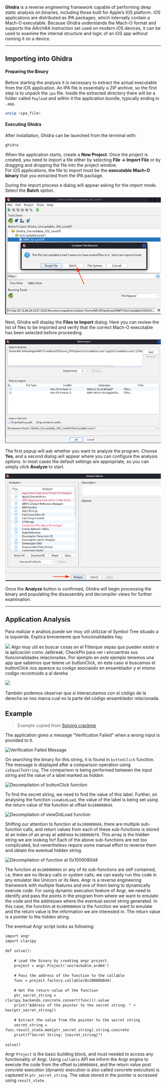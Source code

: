 **Ghidra** is a reverse engineering framework capable of performing deep static analysis on binaries, including those built for Apple’s iOS platform. iOS applications are distributed as IPA packages, which internally contain a Mach-O executable. Because Ghidra understands the Mach-O format and supports the AArch64 instruction set used on modern iOS devices, it can be used to examine the internal structure and logic of an iOS app without running it on a device.


---

## Importing into Ghidra
#### Preparing the Binary

Before starting the analysis it is necessary to extract the actual executable from the iOS application. An IPA file is essentially a ZIP archive, so the first step is to unpack the `ipa` file. Inside the extracted directory there will be a folder called `Payload` and within it the application bundle, typically ending in `.app`.

```bash
unzip <ipa_file>
```

#### Executing Ghidra
After installation, Ghidra can be launched from the terminal with:
```bash
ghidra
```

When the application starts, create a **New Project**. Once the project is created, you need to import a file either by selecting **File → Import File** or by dragging and dropping the file into the project window.  
For iOS applications, the file to import must be the **executable Mach-O binary** that you extracted from the IPA package.

During the import process a dialog will appear asking for the import mode. Select the **Batch** option.


![](../../../Images/Batch_option_Ghidra.png)

Next, Ghidra will display the **Files to Import** dialog. Here you can review the list of files to be imported and verify that the correct Mach-O executable has been selected before proceeding.

![](../../../Images/import_Ghidra.png)

The first popup will ask whether you want to analyze the program. Choose **Yes**, and a second dialog will appear where you can configure the analysis options. In most cases the default settings are appropriate, so you can simply click **Analyze** to start.

![](../../../Images/Analyze_import_Ghidra.png)

Once the **Analyze** button is confirmed, Ghidra will begin processing the binary and populating the disassembly and decompiler views for further examination.


---

## Application Analysis
Para realizar e analisis puede ser muy util utilizzar el Symbol Tree situado a la izquierda. Explica brevemente que funcionalidades hay.

![](Simbol_Tree_Ghidra.png)
Algo muy util es buscar cosas en el Filterque sepas que pueden existir e la aplicación como Jailbreak, CheckPin para ver i encuentras sus fiuncionalidades relacionadas.
Por ejemplo en este ejemplo tenemos una app que sabemos que teiene un buttonClick, en este caso si buscamos el buttonClick nos aparece su codigo asociasdo en ensamblador  y el mismo codigo recontruido a al dereha

![](Symbol_Tree_Filter_Ghidra.png)

También podemos observar que si interacutamos con el código de la derecha se nos marca cual es la parte del código ensamblador relacionada.

## Example
> Example copied from [Solving crackme](https://serializethoughts.com/2019/10/28/solving-mstg-crackme-angr)

The application gives a message “Verification Failed” when a wrong input is provided to it.

![Verification Failed Message](https://serializethoughts.com/assets/images/owasp_mstg_angr_ios_app_wrong_input.png)

On searching the binary for this string, it is found in `buttonClick` function. The message is displayed after a comparison operation using `isEqualToString`. The comparison is being performed between the input string and the value of a label marked as _hidden_.

![Decompilation of buttonClick function](https://serializethoughts.com/assets/images/owasp_mstg_angr_ghidra_buttonclick_decompiled.png "Decompilation of buttonClick function")

To find the secret string, we need to find the value of this label. Further, on analysing the function `viewDidLoad`, the value of the label is being set using the return value of the function at offset `0x1000080d4`.

![Decompilation of viewDidLoad function](https://serializethoughts.com/assets/images/owasp_mstg_angr_ghidra_viewdidload_decompile.png "Decompilation of viewDidLoad function")

Shifting our attention to function at `0x1000080d4`, there are multiple sub-function calls, and return values from each of these sub-functions is stored at an index of an array at address `0x10000dbf0`. This array is the hidden string we are looking for! Each of the above sub-functions are not too complicated, but nevertheless require some manual effort to reverse them and obtain the eventual hidden string.

![Decompilation of function at 0x1000080d4](https://serializethoughts.com/assets/images/owasp_mstg_angr_ghidra_native_disassembly.png "Decompilation of function at 0x1000080d4")

The function at `0x1000080d4` or any of its sub-functions are self contained, i.e, there are no library calls or system calls; we can easily run this code in any emulator like Unicorn or its likes. Angr is a reverse engineering framework with multiple features and one of them being to dynamically execute code. For using dynamic execution feature of Angr, we need to identify and pass the points in the program from where we want to emulate the code and the addresses where the eventual secret string generated. In this case, the function at `0x1000080d4` is the function we want to emulate and the return value is the information we are interested in. The return value is a pointer to the hidden string.

The eventual Angr script looks as following:

```
import angr
import claripy

def solve():

    # Load the binary by creating angr project.
    project = angr.Project('uncrackable.arm64')

    # Pass the address of the function to the callable
    func = project.factory.callable(0x1000080d4)

    # Get the return value of the function
    ptr_secret_string = claripy.backends.concrete.convert(func()).value
    print("Address of the pointer to the secret string: " + hex(ptr_secret_string))

    # Extract the value from the pointer to the secret string
    secret_string = func.result_state.mem[ptr_secret_string].string.concrete
    print(f"Secret String: {secret_string}")

solve()
```

Angr `Project` is the basic building block, and must needed to access any functionality of Angr. Using `callable` API we inform the Angr engine to execute the code from the offset `0x1000080d4`, and the return value post _concrete_ execution (dynamic execution is also called concrete execution) is captured in `ptr_secret_string`. The value stored in the pointer is accessed using `result_state`.